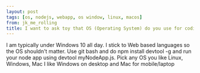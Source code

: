 ```yaml
---
layout: post
tags: [os, nodejs, webapp, os window, linux, macos]
from: jk_me_rolling
title: I want to ask toy that OS (Operating System) do you use for coding Node.JS apps? I don't know if windows is good.
---
```

I am typically under Windows 10 all day. I stick to Web based languages so the OS shouldn't matter. Use git bash and do npm install devtool -g and run your node app using devtool myNodeApp.js. Pick any OS you like Linux, Windows, Mac I like Windows on desktop and Mac for mobile/laptop
